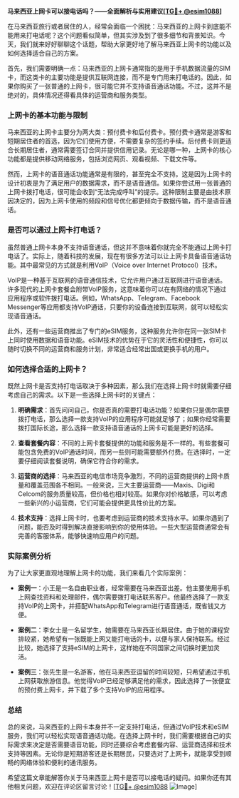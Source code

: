 **马来西亚上网卡可以接电话吗？——全面解析与实用建议[[TG💪+ @esim1088](https://t.me/s/esim1088)]**

在马来西亚旅行或者居住的人，经常会面临一个困扰：马来西亚的上网卡到底能不能用来打电话呢？这个问题看似简单，但其实涉及到了很多细节和背景知识。今天，我们就来好好聊聊这个话题，帮助大家更好地了解马来西亚上网卡的功能以及如何选择适合自己的方案。

首先，我们需要明确一点：马来西亚的上网卡通常指的是用于手机数据流量的SIM卡，而这类卡的主要功能是提供互联网连接，而不是专门用来打电话的。因此，如果你购买了一张普通的上网卡，很可能它并不支持语音通话功能。不过，这并不是绝对的，具体情况还得看具体的运营商和服务类型。

### 上网卡的基本功能与限制

马来西亚的上网卡主要分为两大类：预付费卡和后付费卡。预付费卡通常是游客和短期居住者的首选，因为它们使用方便，不需要复杂的签约手续。后付费卡则更适合长期居住者，通常需要签订合同并提供信用记录。无论是哪一种，上网卡的核心功能都是提供移动网络服务，包括浏览网页、观看视频、下载文件等。

然而，上网卡的语音通话功能通常是有限的，甚至完全不支持。这是因为上网卡的设计初衷是为了满足用户的数据需求，而不是语音通信。如果你尝试用一张普通的上网卡拨打电话，很可能会收到“无法完成呼叫”的提示。这种限制主要是由技术原因决定的，因为上网卡使用的频段和信号优化都更倾向于数据传输，而不是语音通话。

### 是否可以通过上网卡打电话？

虽然普通上网卡本身不支持语音通话，但这并不意味着你就完全不能通过上网卡打电话了。实际上，随着科技的发展，现在有很多方法可以让上网卡具备语音通话功能。其中最常见的方式就是利用VoIP（Voice over Internet Protocol）技术。

VoIP是一种基于互联网的语音通信技术，它允许用户通过互联网进行语音通话。许多现代的上网卡套餐会附带VoIP服务，这意味着你可以在有网络的情况下通过应用程序或软件拨打电话。例如，WhatsApp、Telegram、Facebook Messenger等应用都支持VoIP通话，只要你的设备连接到互联网，就可以轻松实现语音通话。

此外，还有一些运营商推出了专门的eSIM服务，这种服务允许你在同一张SIM卡上同时使用数据和语音功能。eSIM技术的优势在于它的灵活性和便捷性，你可以随时切换不同的运营商和服务计划，非常适合经常出国或更换手机的用户。

### 如何选择合适的上网卡？

既然上网卡是否支持打电话取决于多种因素，那么我们在选择上网卡时就需要仔细考虑自己的需求。以下是一些选择上网卡时的关键点：

1. **明确需求**：首先问问自己，你是否真的需要打电话功能？如果你只是偶尔需要拨打电话，那么选择一款支持VoIP的应用程序可能就足够了；如果你经常需要拨打国际长途，那么选择一款支持语音通话的上网卡可能是更好的选择。

2. **查看套餐内容**：不同的上网卡套餐提供的功能和服务是不一样的。有些套餐可能包含免费的VoIP通话时间，而另一些则可能需要额外付费。在选择时，一定要仔细阅读套餐说明，确保它符合你的需求。

3. **运营商的选择**：马来西亚的电信市场竞争激烈，不同的运营商提供的上网卡质量和覆盖范围各不相同。一般来说，三大主要运营商——Maxis、Digi和Celcom的服务质量较高，但价格也相对较高。如果你对价格敏感，可以考虑一些新兴的小运营商，它们可能会提供更具性价比的方案。

4. **技术支持**：选择上网卡时，也要考虑到运营商的技术支持水平。如果你遇到了问题，能否及时得到解决直接影响到你的使用体验。一些大型运营商通常会有完善的客服体系，能够快速响应用户的问题。

### 实际案例分析

为了让大家更直观地理解上网卡的功能，我们来看几个实际案例：

- **案例一**：小王是一名自由职业者，经常需要在马来西亚出差。他主要使用手机上网查找资料和处理邮件，偶尔需要拨打电话联系客户。他最终选择了一款支持VoIP的上网卡，并搭配WhatsApp和Telegram进行语音通话，既省钱又方便。

- **案例二**：李女士是一名留学生，她需要在马来西亚长期居住。由于她的课程安排较紧，她希望有一张既能上网又能打电话的卡，以便与家人保持联系。经过比较，她选择了支持eSIM的上网卡，这样她在不同国家之间切换时更加灵活。

- **案例三**：张先生是一名游客，他在马来西亚逗留的时间较短，只希望通过手机上网获取旅游信息。他觉得VoIP已经足够满足他的需求，因此选择了一张便宜的预付费上网卡，并下载了多个支持VoIP的应用程序。

### 总结

总的来说，马来西亚的上网卡本身并不一定支持打电话，但通过VoIP技术和eSIM服务，我们可以轻松实现语音通话功能。在选择上网卡时，我们需要根据自己的实际需求来决定是否需要语音功能，同时还要综合考虑套餐内容、运营商选择和技术支持等因素。无论你是短期游客还是长期居民，只要选对了上网卡，就能享受到顺畅的网络体验和便利的通讯服务。

希望这篇文章能解答你关于马来西亚上网卡是否可以接电话的疑问。如果你还有其他相关问题，欢迎在评论区留言讨论！[[TG💪+ @esim1088](https://t.me/s/esim1088) ![Image](https://i.postimg.cc/4NQfJmqS/Snipaste-2025-05-13-00-14-12.png)]